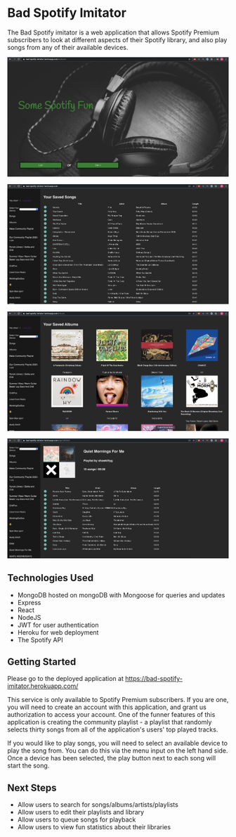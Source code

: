 
# Bad Spotify Imitator
The Bad Spotify imitator is a web application that allows Spotify Premium subscribers to look at different aspects of their Spotify library, and also play songs from any of their available devices. 

![Welcome](welcome.png)

![Library](library.png)

![Albums](albums.png)

![Deatils](details.png)

## Technologies Used
- MongoDB hosted on mongoDB with Mongoose for queries and updates
- Express
- React
- NodeJS
- JWT for user authentication
- Heroku for web deployment
- The Spotify API

## Getting Started
Please go to the deployed application at https://bad-spotify-imitator.herokuapp.com/

This service is only available to Spotify Premium subscribers. If you are one, you will need to create an account with this application, and grant us authorization to access your account. One of the funner features of this application is creating the community playlist - a playlist that randomly selects thirty songs from all of the application's users' top played tracks. 

If you would like to play songs, you will need to select an available device to play the song from. You can do this via the menu input on the left hand side. Once a device has been selected, the play button next to each song will start the song.

## Next Steps
- Allow users to search for songs/albums/artists/playlists
- Allow users to edit their playlists and library
- Allow users to queue songs for playback
- Allow users to view fun statistics about their libraries